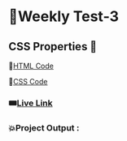 # 🎯Weekly Test-3 
## CSS Properties 🎨

📌[HTML Code](./index.html)

📌[CSS Code](./style.css)

### 🎟️[Live Link](https://abhinandan411.github.io/Fs-18-Weekly-Test//Test-3%20CSS%20Properties/index.html) 


### 💥Project Output :  
